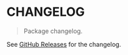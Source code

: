 # CHANGELOG

> Package changelog.

See [GitHub Releases](https://github.com/stdlib-js/utils-do-while/releases) for the changelog.